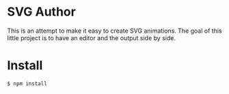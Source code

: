 # SVG Author
This is an attempt to make it easy to create SVG animations. The goal of this little project is to have an editor and the output side by side.

# Install
`$ npm install`